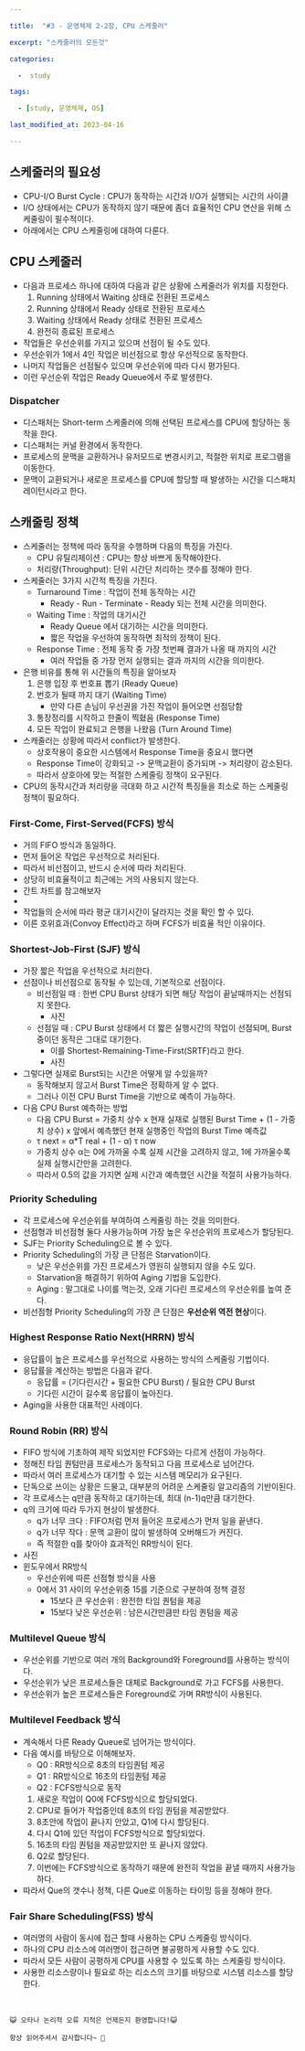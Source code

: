 ```yaml
---

title:  "#3 - 운영체제 2-2장, CPU 스케줄러" 

excerpt: "스케줄러의 모든것"

categories:

  -  study

tags:

  - [study, 운영체제, OS]

last_modified_at: 2023-04-16

---
```



## 스케줄러의 필요성
 + CPU-I/O Burst Cycle : CPU가 동작하는 시간과 I/O가 실행되는 시간의 사이클
 + I/O 상태에서는 CPU가 동작하지 않기 때문에 좀더 효율적인 CPU 연산을 위해 스케줄링이 필수적이다.
 + 아래에서는 CPU 스케줄링에 대하여 다룬다.
 
 ## CPU 스케줄러
 + 다음과 프로세스 하나에 대하여 다음과 같은 상황에 스케줄러가 위치를 지정한다.
     1. Running 상태에서 Waiting 상태로 전환된 프로세스
     2. Running 상태에서 Ready 상태로 전환된 프로세스
     3. Waiting 상태에서 Ready 상태로 전환된 프로세스
     4. 완전히 종료된 프로세스
 + 작업들은 우선순위를 가지고 있으며 선점이 될 수도 있다.
 + 우선순위가 1에서 4인 작업은 비선점으로 항상 우선적으로 동작한다.
 + 나머지 작업들은 선점될수 있으며 우선순위에 따라 다시 평가된다.
 + 이런 우선순위 작업은 Ready Queue에서 주로 발생한다.

### Dispatcher
 + 디스패처는 Short-term 스케줄러에 의해 선택된 프로세스를 CPU에 할당하는 동작을 한다.
 + 디스패처는 커널 환경에서 동작한다.
 + 프로세스의 문맥을 교환하거나 유저모드로 변경시키고, 적절한 위치로 프로그램을 이동한다.
 + 문맥이 교환되거나 새로운 프로세스를 CPU에 할당할 때 발생하는 시간을 디스패치 레이턴시라고 한다.
 
 
 ## 스캐줄링 정책
 + 스케줄러는 정책에 따라 동작을 수행하며 다음의 특징을 가진다.
     + CPU 유틸리제이션 : CPU는 항상 바쁘게 동작해야한다.
     + 처리량(Throughput): 단위 시간단 처리하는 갯수를 정해야 한다.
 + 스케줄러는 3가지 시간적 특징을 가진다.
     + Turnaround Time : 작업이 전체 동작하는 시간
         + Ready - Run - Terminate - Ready 되는 전체 시간을 의미한다.
     + Waiting Time : 작업의 대기시간
         + Ready Queue 에서 대기하는 시간을 의미한다.
         + 짧은 작업을 우선하여 동작하면 최적의 정책이 된다.
     + Response Time : 전체 동작 중 가장 첫번째 결과가 나올 때 까지의 시간
         + 여러 작업들 중 가장 먼저 실행되는 결과 까지의 시간을 의미한다.
 + 은행 비유를 통해 위 시간들의 특징을 알아보자
     1. 은행 입장 후 번호표 뽑기 (Ready Queue)
     2. 번호가 될때 까지 대기 (Waiting Time)
         + 만약 다른 손님이 우선권을 가진 작업이 들어오면 선점당함
     3. 통장정리를 시작하고 한줄이 찍혔음 (Response Time)
     4. 모든 작업이 완료되고 은행을 나왔음 (Turn Around Time)
+ 스캐줄러는 상황에 따라서 conflict가 발생한다.
    + 상호작용이 중요한 시스템에서 Response Time을 중요시 했다면
    + Response Time이 강화되고 -> 문맥교환이 증가되며 -> 처리량이 감소된다.
    + 따라서 상호아에 맞는 적절한 스케줄링 정책이 요구된다.
+ CPU의 동작시간과 처리량을 극대화 하고 시간적 특징들을 최소로 하는 스케줄링 정책이 필요하다.

### First-Come, First-Served(FCFS) 방식
 + 거의 FIFO 방식과 동일하다.
 + 먼저 들어온 작업은 우선적으로 처리된다.
 + 따라서 비선점이고, 반드시 순서에 따라 처리된다.
 + 상당히 비효율적이고 최근에는 거의 사용되지 않는다.
 + 간트 차트를 참고해보자
 + 
 + 작업들의 순서에 따라 평균 대기시간이 달라지는 것을 확인 할 수 있다.
 + 이른 호위효과(Convoy Effect)라고 하며 FCFS가 비효율 적인 이유이다.

### Shortest-Job-First (SJF) 방식
 + 가장 짧은 작업을 우선적으로 처리한다.
 + 선점이나 비선점으로 동작될 수 있는데, 기본적으로 선점이다.
     + 비선점일 때 : 한번 CPU Burst 상태가 되면 해당 작업이 끝날때까지는 선점되지 못한다.
         + 사진
     + 선점일 때 : CPU Burst 상태에서 더 짧은 실행시간의 작업이 선점되며, Burst 중이던 동작은 그대로 대기한다.
         + 이를 Shortest-Remaining-Time-First(SRTF)라고 한다.
         + 사진
 + 그렇다면 실제로 Burst되는 시간은 어떻게 알 수있을까?
     + 동작해보지 않고서 Burst Time은 정확하게 알 수 없다.
     + 그러나 이전 CPU Burst Time을 기반으로 예측이 가능하다.
 + 다음 CPU Burst 예측하는 방법
     + 다음 CPU Burst = 가중치 상수 x 현재 실재로 실행된 Burst Time + (1 - 가중치 상수) x 앞에서 예측했던 현재 실행중인 작업의 Burst Time 예측값
     + τ next = α*T real + (1 - α) τ now
     + 가중치 상수 α는 0에 가까울 수록 실제 시간을 고려하지 않고, 1에 가까울수록 실제 실행시간만을 고려한다.
     + 따라서 0.5의 값을 가지면 실제 시간과 예측했던 시간을 적절히 사용가능하다.

### Priority Scheduling
 + 각 프로세스에 우선순위를 부여하여 스케줄링 하는 것을 의미한다.
 + 선점형과 비선점형 둘다 사용가능하며 가장 높은 우선순위의 프로세스가 할당된다.
 + SJF는 Priority Scheduling으로 볼 수 있다.
 + Priority Scheduling의 가장 큰 단점은 Starvation이다.
     + 낮은 우선순위를 가진 프로세스가 영원히 실행되지 않을 수도 있다.
     + Starvation을 해결하기 위하여 Aging 기법을 도입한다.
     + Aging : 말그대로 나이를 먹는것, 오래 기다린 프로세스의 우선순위를 높여 준다.
 + 비선점형 Priority Scheduling의 가장 큰 단점은 **우선순위 역전 현상**이다.
 
### Highest Response Ratio Next(HRRN) 방식
 + 응답률이 높은 프로세스를 우선적으로 사용하는 방식의 스케줄링 기법이다.
 + 응답률을 계산하는 방법은 다음과 같다.
     + 응답률 = (기다린시간 + 필요한 CPU Burst) / 필요한 CPU Burst
     + 기다린 시간이 길수록 응답률이 높아진다.
 + Aging을 사용한 대표적인 사례이다.

### Round Robin (RR) 방식
 + FIFO 방식에 기초하여 제작 되었지만 FCFS와는 다르게 선점이 가능하다.
 + 정해진 타임 퀀텀만큼 프로세스가 동작되고 다음 프로세스로 넘어간다.
 + 따라서 여러 프로세스가 대기할 수 있는 시스템 메모리가 요구된다.
 + 단독으로 쓰이는 상황은 드물고, 대부분의 어려운 스케줄링 알고리즘의 기반이된다.
 + 각 프로세스는 q만큼 동작하고 대기하는데, 최대 (n-1)q만큼 대기한다.
 + q의 크기에 따라 두가지 현상이 발생한다.
     + q가 너무 크다 : FIFO처럼 먼저 들어온 프로세스가 먼저 일을 끝낸다.
     + q가 너무 작다 : 문맥 교환이 많이 발생하여 오버해드가 커진다.
     + 즉 적절한 q를 찾아야 효과적인 RR방식이 된다.
 + 사진
 + 윈도우에서 RR방식
     + 우선순위에 따른 선점형 방식을 사용
     + 0에서 31 사이의 우선순위중 15를 기준으로 구분하여 정책 결정
         + 15보다 큰 우선순위 : 완전한 타임 퀀텀을 제공
         + 15보다 낮은 우선순위 : 남은시간만큼만 타임 퀀텀을 제공

### Multilevel Queue 방식
 + 우선순위를 기반으로 여러 개의 Background와 Foreground를 사용하는 방식이다.
 + 우선순위가 낮은 프로세스들은 대체로 Background로 가고 FCFS를 사용한다.
 + 우선순위가 높은 프로세스들은 Foreground로 가며 RR방식이 사용된다.


### Multilevel Feedback 방식
 + 계속해서 다른 Ready Queue로 넘어가는 방식이다.
 + 다음 예시를 바탕으로 이해해보자.
     + Q0 : RR방식으로 8초의 타임퀀텀 제공
     + Q1 : RR방식으로 16초의 타임퀀텀 제공
     + Q2 : FCFS방식으로 동작
     1. 새로운 작업이 Q0에 FCFS방식으로 할당되었다.
     2. CPU로 들어가 작업중인데 8초의 타임 퀀텀을 제공받았다.
     3. 8초안에 작업이 끝나지 안았고, Q1에 다시 할당된다.
     4. 다시 Q1에 있던 작업이 FCFS방식으로 할당되었다.
     5. 16초의 타임 퀀텀을 제공받았지만 또 끝나지 않았다.
     6. Q2로 할당된다.
     7. 이번에는 FCFS방식으로 동작하기 때문에 완전히 작업을 끝낼 때까지 사용가능하다.
 + 따라서 Que의 갯수나 정책, 다른 Que로 이동하는 타이밍 등을 정해야 한다. 

### Fair Share Scheduling(FSS) 방식
 + 여러명의 사람이 동시에 접근 할때 사용하는 CPU 스케줄링 방식이다.
 + 하나의 CPU 리소스에 여러명이 접근하면 불공평하게 사용할 수도 있다.
 + 따라서 모든 사람이 공평하게 CPU를 사용할 수 있도록 하는 스케줄링 방식이다.
 + 사용한 리소스량이나 필요로 하는 리소스의 크기를 바탕으로 시스템 리소스를 할당한다.





<br>

    😺 오타나 논리적 오류 지적은 언제든지 환영합니다!😺   

    항상 읽어주셔서 감사합니다~ 🙏
